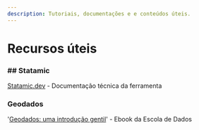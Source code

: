 ```yaml
---
description: Tutoriais, documentações e e conteúdos úteis.
---
```


# Recursos úteis

### ## Statamic

[Statamic.dev](https://statamic.dev) - Documentação técnica da ferramenta



### Geodados

'[Geodados: uma introdução gentil](https://gis.escoladedados.org)' - Ebook da Escola de Dados

